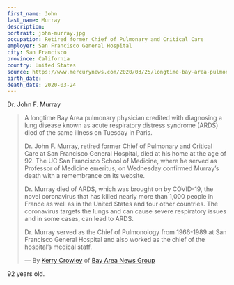 ```yaml
---
first_name: John
last_name: Murray
description: 
portrait: john-murray.jpg
occupation: Retired former Chief of Pulmonary and Critical Care
employer: San Francisco General Hospital
city: San Francisco
province: California
country: United States
source: https://www.mercurynews.com/2020/03/25/longtime-bay-area-pulmonary-specialist-dr-john-f-murray-dies-of-disease-he-helped-fight-after-bout-with-covid-19/
birth_date: 
death_date: 2020-03-24
---
```


Dr. John F. Murray

> A longtime Bay Area pulmonary physician credited with diagnosing a lung disease known as acute respiratory distress syndrome (ARDS) died of the same illness on Tuesday in Paris.
> 
> Dr. John F. Murray, retired former Chief of Pulmonary and Critical Care at San Francisco General Hospital, died at his home at the age of 92. The UC San Francisco School of Medicine, where he served as Professor of Medicine emeritus, on Wednesday confirmed Murray’s death with a remembrance on its website.
> 
> Dr. Murray died of ARDS, which was brought on by COVID-19, the novel coronavirus that has killed nearly more than 1,000 people in France as well as in the United States and four other countries. The coronavirus targets the lungs and can cause severe respiratory issues and in some cases, can lead to ARDS.
> 
> Dr. Murray served as the Chief of Pulmonology from 1966-1989 at San Francisco General Hospital and also worked as the chief of the hospital’s medical staff.
>
> &mdash; By [Kerry Crowley](mailto:kcrowley@bayareanewsgroup.com) of [Bay Area News Group](https://www.mercurynews.com/2020/03/25/longtime-bay-area-pulmonary-specialist-dr-john-f-murray-dies-of-disease-he-helped-fight-after-bout-with-covid-19/)

92 years old.